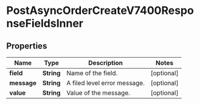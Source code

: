 

# PostAsyncOrderCreateV7400ResponseFieldsInner


## Properties

| Name | Type | Description | Notes |
|------------ | ------------- | ------------- | -------------|
|**field** | **String** | Name of the field. |  [optional] |
|**message** | **String** | A filed level error message. |  [optional] |
|**value** | **String** | Value of the message. |  [optional] |



